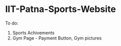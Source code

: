 # IIT-Patna-Sports-Website

To do:

1. Sports Achivements
2. Gym Page - Payment Button, Gym pictures

